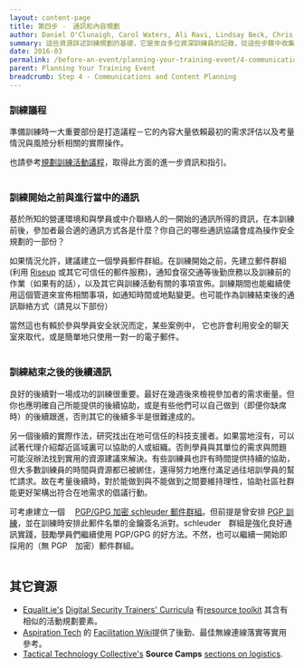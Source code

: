 ```yaml
---
layout: content-page
title: 第四步 -　通訊和內容規劃
author: Daniel O'Clunaigh, Carol Waters, Ali Ravi, Lindsay Beck, Chris Doten, Nick Sera-Leyva
summary: 這些資源詳述訓練規劃的基礎，它是來自多位資深訓練員的記錄，從這些步驟中收集其投入與分析它對於訓練設計、準備和方向的後續影響。
date: 2016-03
permalink: /before-an-event/planning-your-training-event/4-communications-content-planning/
parent: Planning Your Training Event
breadcrumb: Step 4 - Communications and Content Planning
---
```

### 訓練議程 
準備訓練時一大重要部份是打造議程－它的內容大量依賴最初的需求評估以及考量情況與風險分析相關的實際操作。

也請參考[規劃訓練活動議程](/level-up/before-an-event/planning-your-event-agenda/)，取得此方面的進一步資訊和指引。
<br><br>

### 訓練開始之前與進行當中的通訊
基於所知的營運環境和與學員或中介聯絡人的一開始的通訊所得的資訊，在本訓練前後，參加者最合適的通訊方式各是什麼？你自己的哪些通訊協議會成為操作安全規劃的一部份？ 

如果情況允許，建議建立一個學員郵件群組。在訓練開始之前，先建立郵件群組 (利用 [Riseup](https://help.riseup.net/en/lists) 或其它可信任的郵件服務)，通知食宿交通等後勤庶務以及訓練前的作業（如果有的話），以及其它與訓練活動有關的事項宣佈。訓練期間也能繼續使用這個管道來宣佈相關事項，如通知時間或地點變更。也可能作為訓練結束後的通訊聯絡方式（請見以下部份）
 
當然這也有賴於參與學員安全狀況而定，某些案例中， 它也許會利用安全的聊天室來取代，或是簡單地只使用一對一的電子郵件。
<br><br>

### 訓練結束之後的後續通訊
良好的後續對一場成功的訓練很重要。最好在幾週後來檢視參加者的需求衝量。但你也應明確自己所能提供的後續協助，或是有些他們可以自己做到（即便你缺席時）的後續跟進，否則其它的後續多半是很難達成的。

另一個後續的實際作法，研究找出在地可信任的科技支援者。如果當地沒有，可以試著代理介紹鄰近區域裏可以協助的人或組織。否則學員與其單位的需求與問題 可能沒辦法找到實用的資源建議來解決。有些訓練員也許有時間提供持續的協助，但大多數訓練員的時間與資源都已被綁住，還得努力地應付滿足過往培訓學員的幫忙請求。故在考量後續時，對於能做到與不能做到之間要維持理性，協助社區社群能更好架構出符合在地需求的倡議行動。

可考慮建立一個　 [PGP/GPG 加密 schleuder 郵件群組](http://schleuder2.nadir.org/)。但前提是曾安排 [PGP 訓練](/level-up/curriculum/safer-communication/pgp-gpg-email-encryption/)，並在訓練時安排此郵件名單的金鑰簽名派對。schleuder　群組是強化良好通訊實踐，鼓勵學員們繼續使用 PGP/GPG 的好方法。不然，也可以繼續一開始即採用的（無 PGP　加密）郵件群組。
<br><br>

## 其它資源
- [Equalit.ie's](https://equalit.ie/) [Digital Security Trainers' Curricula](https://learn.equalit.ie/wiki/Curricula) 有[resource toolkit](https://learn.equalit.ie/wiki/Resource_Kit) 其含有相似的活動規劃要素。
- [Aspiration Tech](https://aspirationtech.org/) 的 [Facilitation Wiki](http://facilitation.aspirationtech.org/index.php?title=Main_Page)提供了後勤、最佳無線連線落實等實用參考。 
- [Tactical Technology Collective's](https://replication.tacticaltech.org/post/main/03W1S8TjA8bZVB_6.html) **Source Camps** [sections on logistics](https://replication.tacticaltech.org/post/main/03W1S8TjA8bZVB_6.html).
<br><br>

